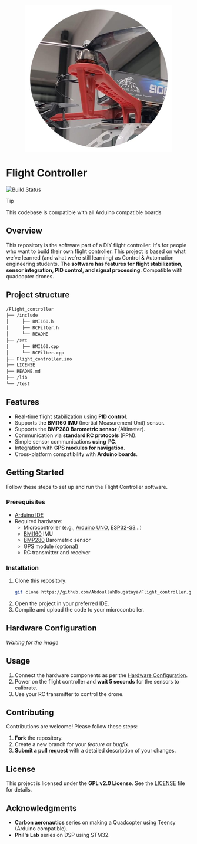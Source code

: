 <div align='center'><img src='https://github.com/AbdoullahBougataya/Flight_controller/blob/main/img/Quadimg.jpg' alt="Quadcopter" width="400" height="400" style="display: block; margin: 0 auto"/></div>

# Flight Controller

[![Build Status](https://img.shields.io/badge/build-passing-cyan?style=flat-square&logo=arduino&logoColor=cyan)](https://github.com/AbdoullahBougataya/Flight_controller/.github/workflows/main.yml)

> [!TIP]
> This codebase is compatible with all Arduino compatible boards

## Overview

This repository is the software part of a DIY flight controller. It's for people who want to build their own flight controller. This project is based on what we've learned (and what we're still learning) as Control & Automation engineering students. **The software has features for flight stabilization, sensor integration, PID control, and signal processing**. Compatible with quadcopter drones.

## Project structure
``` sh
/Flight_controller
├── /include
│     ├── BMI160.h
│     ├── RCFilter.h
│     └── README
├── /src
│     ├── BMI160.cpp
│     └── RCFilter.cpp
├── Flight_controller.ino
├── LICENSE
├── README.md
├── /lib
└── /test
```

## Features

- Real-time flight stabilization using **PID control**.
- Supports the **BMI160 IMU** (Inertial Measurement Unit) sensor.
- Supports the **BMP280 Barometric sensor** (Altimeter).
- Communication via **standard RC protocols** (PPM).
- Simple sensor communications **using I²C**.
- Integration with **GPS modules for navigation**.
- Cross-platform compatibility with **Arduino boards**.

## Getting Started

Follow these steps to set up and run the Flight Controller software.

### Prerequisites

- [Arduino IDE](https://www.arduino.cc/en/software)
- Required hardware:
  - Microcontroller (e.g., [Arduino UNO](https://store.arduino.cc/products/arduino-uno-rev3), [ESP32-S3](https://www.espressif.com/en/products/socs/esp32-s3)...)
  - [BMI160](https://www.bosch-sensortec.com/products/motion-sensors/imus/bmi160/) IMU
  - [BMP280](https://www.bosch-sensortec.com/products/environmental-sensors/pressure-sensors/pressure-sensors-bmp280.html) Barometric sensor
  - GPS module (optional)
  - RC transmitter and receiver

### Installation

1. Clone this repository:
   ```bash
   git clone https://github.com/AbdoullahBougataya/Flight_controller.git
   ```
2. Open the project in your preferred IDE.
3. Compile and upload the code to your microcontroller.

## Hardware Configuration

_Waiting for the image_

## Usage

1. Connect the hardware components as per the [Hardware Configuration](#Hardware-Configuration).
2. Power on the flight controller and **wait 5 seconds** for the sensors to calibrate.
3. Use your RC transmitter to control the drone.

## Contributing

Contributions are welcome! Please follow these steps:

1. **Fork** the repository.
2. Create a new branch for your *feature* or *bugfix*.
3. **Submit a pull request** with a detailed description of your changes.

## License

This project is licensed under the **GPL v2.0 License**. See the [LICENSE](LICENSE) file for details.

## Acknowledgments

- **Carbon aeronautics** series on making a Quadcopter using Teensy (Arduino compatible).
- **Phil's Lab** series on DSP using STM32.

